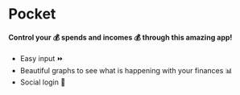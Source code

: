 # Pocket

#### Control your :moneybag: spends and incomes :moneybag: through this amazing app!
* Easy input :fast_forward:
* Beautiful graphs to see what is happening with your finances :bar_chart:
* Social login :rocket:
